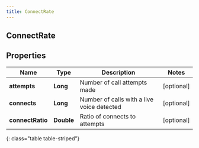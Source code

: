 ```yaml
---
title: ConnectRate
---
```

## ConnectRate


## Properties

| Name | Type | Description | Notes |
| ------------ | ------------- | ------------- | ------------- |
| **attempts** | <!----><!---->**Long**<!----> | Number of call attempts made |  [optional] |
| **connects** | <!----><!---->**Long**<!----> | Number of calls with a live voice detected |  [optional] |
| **connectRatio** | <!----><!---->**Double**<!----> | Ratio of connects to attempts |  [optional] |
{: class="table table-striped"}



